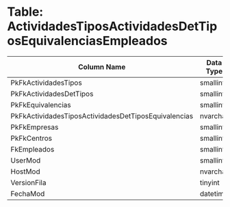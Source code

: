 # Table: ActividadesTiposActividadesDetTiposEquivalenciasEmpleados

| Column Name | Data Type | Nullable |
|-------------|-----------|----------|
| PkFkActividadesTipos | smallint | NO |
| PkFkActividadesDetTipos | smallint | NO |
| PkFkEquivalencias | smallint | NO |
| PkFkActividadesTiposActividadesDetTiposEquivalencias | nvarchar | NO |
| PkFkEmpresas | smallint | NO |
| PkFkCentros | smallint | NO |
| FkEmpleados | smallint | NO |
| UserMod | smallint | NO |
| HostMod | nvarchar | NO |
| VersionFila | tinyint | NO |
| FechaMod | datetime | NO |
